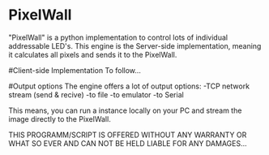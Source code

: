 # PixelWall
"PixelWall" is a python implementation to control lots of individual addressable LED's. This engine is the Server-side implementation, meaning it calculates all pixels and sends it to the PixelWall.

#Client-side Implementation
To follow...

#Output options
The engine offers a lot of output options:
-TCP network stream (send & recive)
-to file 
-to emulator
-to Serial

This means, you can run a instance locally on your PC and stream the image directly to the PixelWall.


THIS PROGRAMM/SCRIPT IS OFFERED WITHOUT ANY WARRANTY OR WHAT SO EVER AND CAN NOT BE HELD LIABLE FOR ANY DAMAGES...
